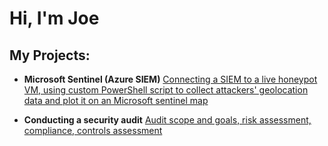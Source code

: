 <h1>Hi, I'm Joe </h1>

<h2>My Projects:</h2>

- <b>Microsoft Sentinel (Azure SIEM)</b>
    [Connecting a SIEM to a live honeypot VM, using custom PowerShell script to collect attackers' geolocation data and plot it on an Microsoft sentinel map](https://github.com/joe1437/AzureSIEM)


 - <b>Conducting a security audit</b>
     [Audit scope and goals, risk assessment, compliance, controls assessment ](https://github.com/joe1437/Security-Audit)
